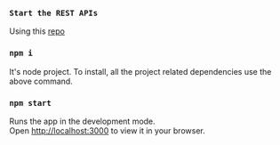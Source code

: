 ### `Start the REST APIs`
Using this [repo](https://github.com/udityalaad/TravelGenius/tree/main/backend_travelgenius)

### `npm i`
It's node project. To install, all the project related dependencies use the above command.

### `npm start`
Runs the app in the development mode.\
Open [http://localhost:3000](http://localhost:3000) to view it in your browser.
